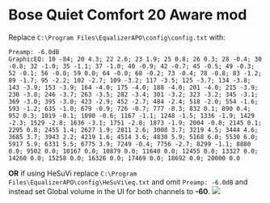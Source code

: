 # Bose Quiet Comfort 20 Aware mod
Replace `C:\Program Files\EqualizerAPO\config\config.txt` with:
```
Preamp: -6.0dB
GraphicEQ: 10 -84; 20 4.3; 22 2.6; 23 1.9; 25 0.8; 26 0.3; 28 -0.4; 30 -0.8; 32 -1.0; 35 -1.1; 37 -1.0; 40 -0.9; 42 -0.7; 45 -0.5; 49 -0.3; 52 -0.1; 56 -0.0; 59 0.0; 64 -0.0; 68 -0.2; 73 -0.4; 78 -0.8; 83 -1.2; 89 -1.7; 95 -2.2; 102 -2.7; 109 -3.2; 117 -3.5; 125 -3.7; 134 -3.8; 143 -3.9; 153 -3.9; 164 -4.0; 175 -4.0; 188 -4.0; 201 -4.0; 215 -3.9; 230 -3.8; 246 -3.7; 263 -3.5; 282 -3.4; 301 -3.2; 323 -3.2; 345 -3.1; 369 -3.0; 395 -3.0; 423 -2.9; 452 -2.7; 484 -2.4; 518 -2.0; 554 -1.6; 593 -1.2; 635 -1.0; 679 -0.9; 726 -0.7; 777 -0.3; 832 0.1; 890 0.4; 952 0.3; 1019 -0.1; 1090 -0.6; 1167 -1.1; 1248 -1.5; 1336 -1.9; 1429 -2.3; 1529 -2.8; 1636 -3.1; 1751 -2.8; 1873 -1.9; 2004 -0.8; 2145 0.1; 2295 0.8; 2455 1.4; 2627 1.9; 2811 2.6; 3008 3.7; 3219 4.5; 3444 4.6; 3685 3.7; 3943 2.2; 4219 1.6; 4514 3.6; 4830 5.9; 5168 6.0; 5530 6.0; 5917 5.9; 6331 5.5; 6775 3.9; 7249 -0.4; 7756 -2.7; 8299 -1.1; 8880 0.0; 9502 0.0; 10167 0.0; 10879 0.0; 11640 0.0; 12455 0.0; 13327 0.0; 14260 0.0; 15258 0.0; 16326 0.0; 17469 0.0; 18692 0.0; 20000 0.0
```
**OR** if using HeSuVi replace `C:\Program Files\EqualizerAPO\config\HeSuVi\eq.txt` and omit `Preamp: -6.0dB` and instead set Global volume in the UI for both channels to **-60**.
![](https://raw.githubusercontent.com/jaakkopasanen/AutoEq/master/results/Headphone.com/innerfidelity/onear/Bose%20Quiet%20Comfort%2020%20Aware%20mod/Bose%20Quiet%20Comfort%2020%20Aware%20mod.png)